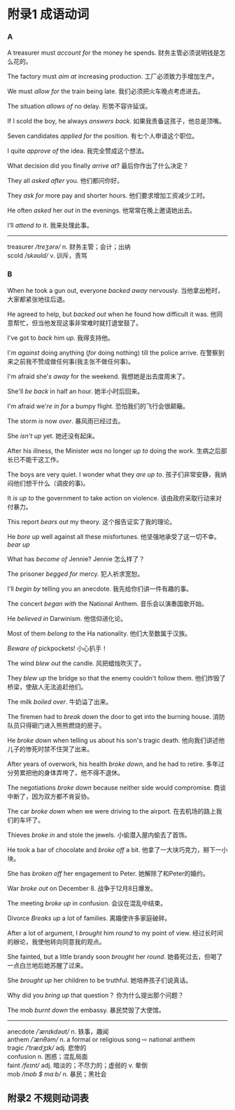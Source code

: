 # 附录1 成语动词

### A

A treasurer must *account for* the money he spends.  财务主管必须说明钱是怎么花的。

The factory must *aim at* increasing production.  工厂必须致力手增加生产。

We must *allow for* the train being late.  我们必须把火车晚点考虑进去。

The situation *allows of* no delay.  形势不容许延误。

If I scold the boy, he always *answers back*.  如果我责备这孩子，他总是顶嘴。

Seven candidates *applied for* the position.  有七个人申请这个职位。

I quite *approve of* the idea.  我完全赞成这个想法。

What decision did you finally *arrive at*?  最后你作出了什么决定？

They all *asked after* you.  他们都问你好。

They *ask for* more pay and shorter hours.  他们要求增加工资减少工时。

He often *asked* her *out* in the evenings.  他常常在晚上邀请她出去。

I‘ll *attend to* it.  我来处理此事。

---

treasurer  _/treʒərə/_  n.  财务主管；会计；出纳  
scold  _/skəʊld/_  v. 训斥，责骂  


### B


When he took a gun out, everyone *backed away* nervously.  当他拿出枪时，大家都紧张地往后退。

He agreed to help, but *backed out* when he found how difficult it was.  他同意帮忙，但当他发现这事非常难时就打退堂鼓了。

I've got to *back* him *up*.  我得支持他。

I'*m against* doing anything (*for* doing nothing) till the police arrive.  在警察到来之前我不赞成做任何事(我主张不做任何事)。

I'm afraid she'*s away* for the weekend.  我想她是出去度周末了。

She'll *be back* in half an hour.  她半小时后回来。

I'm afraid we'*re in for* a bumpy flight.  恐怕我们的飞行会很颠簸。

The storm *is* now *over*.  暴风雨已经过去。

She *isn't up* yet.  她还没有起床。

After his illness, the Minister *was* no longer *up to* doing the work.  生病之后部长已不能干这工作。

The boys are very quiet. I wonder what they *are up to*.  孩子们非常安静，我纳闷他们想干什么（调皮的事)。

It *is up to* the government to take action on violence.  该由政府采取行动来对付暴力。

This report *bears out* my theory.  这个报告证实了我的理论。

He *bore up* well against all these misfortunes.  他坚强地承受了这一切不幸。 *bear up*

What has *become of* Jennie?  Jennie 怎么样了？

The prisoner *begged for* mercy.  犯人祈求宽恕。

I'll *begin by* telling you an anecdote.  我先给你们讲一件有趣的事。

The concert *began with* the National Anthem.  音乐会以演奏国歌开始。

He *believed in* Darwinism.  他信仰进化论。

Most of them *belong to* the Ha nationality.  他们大至数属于汉族。

*Beware of* pickpockets!  小心扒手！

The wind *blew out* the candle.  风把蜡烛吹灭了。

They *blew up* the bridge so that the enemy couldn't follow them.  他们炸毁了桥梁，使敌人无法追赶他们。

The milk *boiled over*.  牛奶溢了出来。

The firemen had to *break down* the door to get into the burning house.  消防队员只得砸门进入熊熊燃烧的房子。

He *broke down* when telling us about his son's tragic death.  他向我们讲述他儿子的惨死时禁不住哭了出来。

After years of overwork, his health *broke down*, and he had to retire.  多年过分劳累把他的身体弄垮了，他不得不退休。

The negotiations *broke down* because neither side would compromise.  商谈中断了，因为双方都不肯妥协。

The car *broke down* when we were driving to the airport.  在去机场的路上我们的车坏了。

Thieves *broke in* and stole the jewels.  小偷潜入屋内偷去了首饰。

He took a bar of chocolate and *broke off* a bit.  他拿了一大块巧克力，掰下一小块。

She has *broken off* her engagement to Peter.  她解除了和Peter的婚约。

War *broke out* on December 8.  战争于12月8日爆发。

The meeting *broke up* in confusion.  会议在混乱中结束。

Divorce *Breaks up* a lot of families.  离婚使许多家庭破碎。

After a lot of argument, I *brought* him *round* to my point of view.  经过长时间的辦论，我使他转向同意我的观点。

She fainted, but a little brandy soon *brought* her *round*.  她昏死过去，但喝了一点白兰地后她苏醒了过来。

She *brought up* her children to be truthful.  她培养孩子们说真话。

Why did you *bring up* that question？  你为什么提出那个问题？

The mob *burnt down* the embassy.  暴民焚毁了大使馆。

---

anecdote  _/ˈænɪkdəʊt/_  n. 轶事，趣闻  
anthem  _/ˈænθəm/_  n. a formal or religious song ⇨ national anthem  
tragic  _/ˈtrædʒɪk/_  adj. 悲惨的  
confusion  n. 困惑；混乱局面  
faint  _/feɪnt/_  adj. 暗淡的；不尽力的；虚弱的  v. 晕倒  
mob  _/mɒb $ mɑːb/_  n. 暴民；黑社会  

## 附录2 不规则动词表



